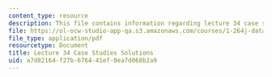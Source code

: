 ```yaml
---
content_type: resource
description: This file contains information regarding lecture 34 case study solutions.
file: https://ol-ocw-studio-app-qa.s3.amazonaws.com/courses/1-264j-database-internet-and-systems-integration-technologies-fall-2013/a7d82164f27b676441ef0ea7d068b2a9_MIT1_264JF13_L34_case_sol.pdf
file_type: application/pdf
resourcetype: Document
title: Lecture 34 Case Studies Solutions
uid: a7d82164-f27b-6764-41ef-0ea7d068b2a9
---
```

